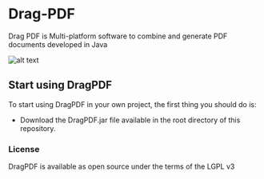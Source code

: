 # Drag-PDF
Drag PDF is Multi-platform software to combine and generate PDF documents developed in Java

![alt text](https://github.com/vicajilau/Drag-PDF/blob/master/Drag%20PDF/src/images/example-image.png?raw=true)



## Start using DragPDF 
To start using DragPDF in your own project, the first thing you should do is:
* Download the DragPDF.jar file available in the root directory of this repository.

### License

DragPDF is available as open source under the terms of the LGPL v3
